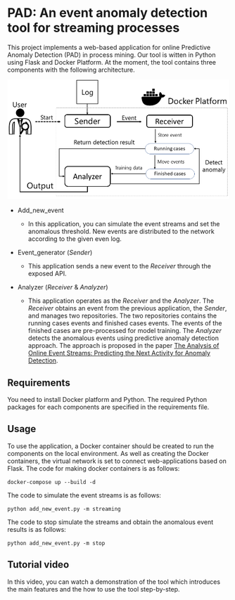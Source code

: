 # PAD: An event anomaly detection tool for streaming processes

This project implements a web-based application for online Predictive Anomaly Detection (PAD) in process mining. Our tool is witten in Python using Flask and Docker Platform. At the moment, the tool contains three components with the following architecture.

![Architecture](img/architecture.png)

- Add_new_event
  -   In this application, you can simulate the event streams and set the anomalous threshold. New events are distributed to the network according to the given even log.

- Event_generator (_Sender_)
  - This application sends a new event to the _Receiver_ through the exposed API.

- Analyzer (_Receiver_ & _Analyzer_)
  - This application operates as the _Receiver_ and the _Analyzer_. The _Receiver_ obtains an event from the previous application, the _Sender_, and manages two repositories. The two repositories contains the running cases events and finished cases events. The events of the finished cases are pre-processed for model training. The _Analyzer_ detects the anomalous events using predictive anomaly detection approach. The approach is proposed in the paper [The Analysis of Online Event Streams: Predicting the Next Activity for Anomaly Detection](https://scholar.google.com/citations?view_op=view_citation&hl=ko&user=wu98U7EAAAAJ&citation_for_view=wu98U7EAAAAJ:uWQEDVKXjbEC).

## Requirements
You need to install Docker platform and Python. The required Python packages for each components are specified in the requirements file.

## Usage
To use the application, a Docker container should be created to run the components on the local environment. As well as creating the Docker containers, the virtual network is set to connect web-applications based on Flask. The code for making docker containers is as follows:

```
docker-compose up --build -d
```

The code to simulate the event streams is as follows:

```
python add_new_event.py -m streaming
```

The code to stop simulate the streams and obtain the anomalous event results is as follows:

```
python add_new_event.py -m stop
```

## Tutorial video
In this video, you can watch a demonstration of the tool which introduces the main features and the how to use the tool step-by-step. 